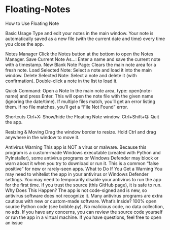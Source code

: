 # Floating-Notes



How to Use Floating Note

Basic Usage
Type and edit your notes in the main window. Your note is automatically saved as a new file (with the current date and time) every time you close the app.

Notes Manager
Click the Notes button at the bottom to open the Notes Manager.
Save Current Note As...: Enter a name and save the current note with a timestamp.
New Blank Note Page: Clears the main note area for a fresh note.
Load Selected Note: Select a note and load it into the main window.
Delete Selected Note: Select a note and delete it (with confirmation).
Double-click a note in the list to load it.

Quick Command: Open a Note
In the main note area, type:
open(note-name)
and press Enter.
This will open the note file with the given name (ignoring the date/time).
If multiple files match, you’ll get an error listing them.
If no file matches, you’ll get a “File Not Found” error.

Shortcuts
Ctrl+X: Show/hide the Floating Note window.
Ctrl+Shift+Q: Quit the app.

Resizing & Moving
Drag the window border to resize.
Hold Ctrl and drag anywhere in the window to move it.


Antivirus Warning
This app is NOT a virus or malware.
Because this program is a custom-made Windows executable (created with Python and PyInstaller), some antivirus programs or Windows Defender may block or warn about it when you try to download or run it. This is a common “false positive” for new or rarely-seen apps.
What to Do If You Get a Warning
You may need to whitelist the app in your antivirus or Windows Defender settings.
You may need to temporarily disable your antivirus to run the app for the first time.
If you trust the source (this GitHub page), it is safe to run.
Why Does This Happen?
The app is not code-signed and is new, so antivirus software does not recognize it.
Many antivirus programs are extra cautious with new or custom-made software.
What’s Inside?
100% open source Python code (see bobble.py).
No malicious code, no data collection, no ads.
If you have any concerns, you can review the source code yourself or run the app in a virtual machine. If you have questions, feel free to open an issue
